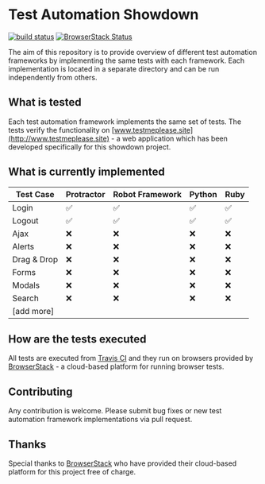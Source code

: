 # Test Automation Showdown

[![build status](https://api.travis-ci.org/finspin/test-automation-showdown.svg?branch=master "build status")](https://travis-ci.org/finspin/test-automation-showdown)
[![BrowserStack Status](https://www.browserstack.com/automate/badge.svg?badge_key=N0poM0poZG5hTWgvaGcyNWJBQk5TbDhubTQ4R3orMzVRYlpBV3F3cHcrVT0tLVdsb3pZeFlpbEpMRVZ0YzRBQ0FMN3c9PQ==--1ce53b9e0dd211b880f1d9be2fea206a8c31a52c)](https://www.browserstack.com/automate/public-build/N0poM0poZG5hTWgvaGcyNWJBQk5TbDhubTQ4R3orMzVRYlpBV3F3cHcrVT0tLVdsb3pZeFlpbEpMRVZ0YzRBQ0FMN3c9PQ==--1ce53b9e0dd211b880f1d9be2fea206a8c31a52c)


The aim of this repository is to provide overview of different test automation frameworks by implementing the same tests with each framework. Each implementation is located in a separate directory and can be run independently from others.

## What is tested

Each test automation framework implements the same set of tests. The tests verify the functionality on [www.testmeplease.site](http://www.testmeplease.site) - a web application which has been developed specifically for this showdown project.

## What is currently implemented

|Test Case|Protractor|Robot Framework|Python|Ruby|
|---|---|---|---|---|
|Login|:white_check_mark:|:white_check_mark:|:white_check_mark:|:white_check_mark:|
|Logout|:white_check_mark:|:white_check_mark:|:white_check_mark:|:white_check_mark:|
|Ajax|:x:|:x:|:x:|:x:|
|Alerts|:x:|:x:|:x:|:x:|
|Drag & Drop|:x:|:x:|:x:|:x:|
|Forms|:x:|:x:|:x:|:x:|
|Modals|:x:|:x:|:x:|:x:|
|Search|:x:|:x:|:x:|:x:|
|[add more]|||||

## How are the tests executed

All tests are executed from [Travis CI](https://travis-ci.org/finspin/test-automation-showdown) and they run on browsers provided by [BrowserStack](https://www.browserstack.com/automate/public-build/N0poM0poZG5hTWgvaGcyNWJBQk5TbDhubTQ4R3orMzVRYlpBV3F3cHcrVT0tLVdsb3pZeFlpbEpMRVZ0YzRBQ0FMN3c9PQ==--1ce53b9e0dd211b880f1d9be2fea206a8c31a52c) - a cloud-based platform for running browser tests.

## Contributing

Any contribution is welcome. Please submit bug fixes or new test automation framework implementations via pull request.

## Thanks

Special thanks to [BrowserStack](https://www.browserstack.com/) who have provided their cloud-based platform for this project free of charge.
